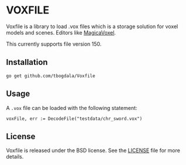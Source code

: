 VOXFILE
=======

Voxfile is a library to load .vox files which is a storage solution for
voxel models and scenes. Editors like [MagicaVoxel][1].

This currently supports file version 150.

Installation
------------

```
go get github.com/tbogdala/Voxfile
```

Usage
-----

A `.vox` file can be loaded with the following statement:

```
voxFile, err := DecodeFile("testdata/chr_sword.vox")
```

License
-------

Voxfile is released under the BSD license. See the [LICENSE][license-link] file for more details.


[1]: https://ephtracy.github.io/
[license-link]: https://raw.githubusercontent.com/tbogdala/voxfile/master/LICENSE
